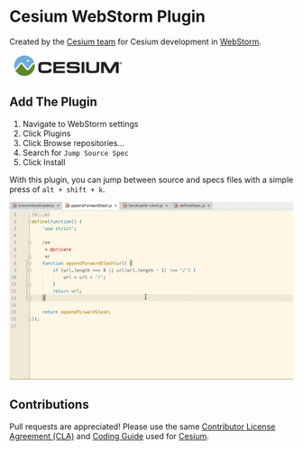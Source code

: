 # Cesium WebStorm Plugin

Created by the [Cesium team](http://cesiumjs.org/) for Cesium development in [WebStorm](https://www.jetbrains.com/webstorm/).<br/>

<a href="http://cesiumjs.org/"><img src="images/cesium.jpg" height="40" /></a>

## Add The Plugin

1. Navigate to WebStorm settings
2. Click Plugins
3. Click Browse repositories...
4. Search for `Jump Source Spec`
5. Click Install

With this plugin, you can jump between source and specs files with a simple press of `alt + shift + k`.

![](images/jss.gif)

## Contributions

Pull requests are appreciated! Please use the same [Contributor License Agreement (CLA)](https://github.com/AnalyticalGraphicsInc/cesium/blob/master/CONTRIBUTING.md) and [Coding Guide](https://github.com/AnalyticalGraphicsInc/cesium/blob/master/Documentation/Contributors/CodingGuide/README.md) used for [Cesium](http://cesiumjs.org/).
